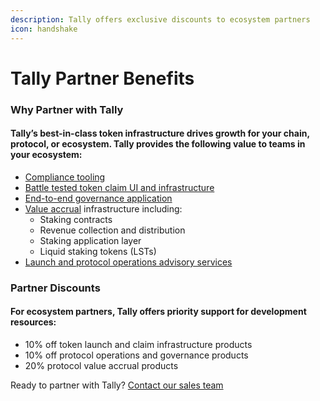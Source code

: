 ```yaml
---
description: Tally offers exclusive discounts to ecosystem partners
icon: handshake
---
```


# Tally Partner Benefits

### Why Partner with Tally

#### Tally’s best-in-class token infrastructure drives growth for your chain, protocol, or ecosystem. Tally provides the following value to teams in your ecosystem:

* [Compliance tooling](compliance-tooling.md)
* [Battle tested token claim UI and infrastructure](launch/claim.md)
* [End-to-end governance application](governance/)
* [Value accrual](staking/) infrastructure including:
  * Staking contracts
  * Revenue collection and distribution
  * Staking application layer
  * Liquid staking tokens (LSTs)
* [Launch and protocol operations advisory services](token-launch.md)

### Partner Discounts

#### For ecosystem partners, Tally offers priority support for development resources:

* 10% off token launch and claim infrastructure products
* 10% off protocol operations and governance products
* 20% protocol value accrual products



Ready to partner with Tally? [Contact our sales team](https://tally.xyz/contact)

